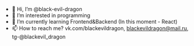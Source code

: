 - 👋 Hi, I’m @black-evil-dragon
- 👀 I’m interested in programming
- 🌱 I’m currently learning Frontend&Backend (In this moment - React)
- 📫 How to reach me? vk.com/blackevildragon, blackevildragon@mail.ru, tg-@blackevil_dragon
